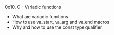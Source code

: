 0x10. C - Variadic functions
- What are variadic functions
- How to use va_start, va_arg and va_end macros
- Why and how to use the const type qualifier